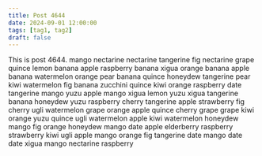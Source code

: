 ```yaml
---
title: Post 4644
date: 2024-09-01 12:00:00
tags: [tag1, tag2]
draft: false
---
```

This is post 4644.
mango
nectarine
nectarine
tangerine
fig
nectarine
grape
quince
lemon
banana
apple
raspberry
banana
xigua
orange
banana
apple
banana
watermelon
orange
pear
banana
quince
honeydew
tangerine
pear
kiwi
watermelon
fig
banana
zucchini
quince
kiwi
orange
raspberry
date
tangerine
mango
yuzu
apple
mango
xigua
lemon
yuzu
xigua
tangerine
banana
honeydew
yuzu
raspberry
cherry
tangerine
apple
strawberry
fig
cherry
ugli
watermelon
grape
orange
apple
quince
cherry
grape
grape
kiwi
orange
yuzu
quince
ugli
watermelon
apple
kiwi
watermelon
honeydew
mango
fig
orange
honeydew
mango
date
apple
elderberry
raspberry
strawberry
kiwi
ugli
apple
mango
orange
fig
tangerine
date
mango
date
date
xigua
mango
nectarine
raspberry
